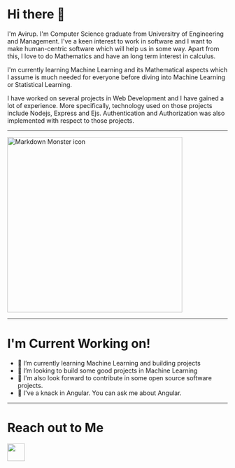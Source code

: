 <h1> Hi there 👋 </h1>
<p>I'm Avirup. I'm Computer Science graduate from Universitry of Engineering and Management. I've a keen interest to work in software and I want to make human-centric software which will help us in some way. Apart from this, I love to do Mathematics and have an long term interest in calculus. 

I'm currently learning Machine Learning and its Mathematical aspects which I assume is much needed for everyone before diving into Machine Learning or Statistical Learning.

I have worked on several projects in Web Development and I have gained a lot of experience. More specifically, technology used on those projects include Nodejs, Express and Ejs. Authentication and Authorization was also implemented with respect to those projects.
</p>
<hr>
<img src="https://s3-ap-southeast-1.amazonaws.com/letsintern.com/misc/images/letsintern_login.png" width="400px; height="400px" alt="Markdown Monster icon">
<hr>
<h1>I'm Current Working on!</h1>
<ul>
  <li>🌱 I’m currently learning Machine Learning and building projects</li>
  <li>👯 I’m looking to build some good projects in Machine Learning</li>
  <li>👯 I'm also look forward to contribute in some open source software projects.</li>
  <li>💬 I've a knack in Angular. You can ask me about Angular.</li>
</ul>
<hr>

<h1>Reach out to Me</h1>
<a href="https://www.linkedin.com/in/avirup-mondal-0ba746151"><img src="https://cdn1.iconfinder.com/data/icons/logotypes/32/square-linkedin-64.png" width="40px" height="40px" color="black"></a>
